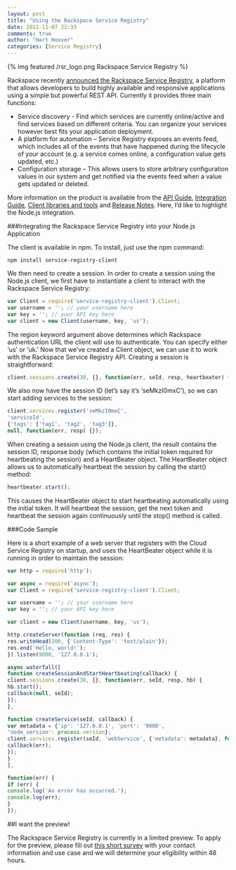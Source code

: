 ```yaml
---
layout: post
title: "Using the Rackspace Service Registry"
date: 2012-11-07 22:33
comments: true
author: "Hart Hoover"
categories: [Service Registry]
---
```

{% img featured /rsr_logo.png Rackspace Service Registry %}

Rackspace recently [announced the Rackspace Service Registry](http://www.rackspace.com/blog/keep-track-of-your-services-and-applications-with-the-new-rackspace-service-registry/), a platform that allows developers to build highly available and responsive applications using a simple but powerful REST API. Currently it provides three main functions:

* Service discovery -  Find which services are currently online/active and find services based on different criteria. You can organize your services however best fits your application deployment.
* A platform for automation – Service Registry exposes an events feed, which includes all of the events that have happened during the lifecycle of your account (e.g. a service comes online, a configuration value gets updated, etc.)
* Configuration storage – This allows users to store arbitrary configuration values in our system and get notified via the events feed when a value gets updated or deleted.
<!-- more -->
More information on the product is available from the [API Guide](http://docs.rackspace.com/rsr/api/v1.0/sr-devguide/content/overview.html), [Integration Guide](http://docs.rackspace.com/rsr/api/v1.0/sr-devguide/content/integration-instructions.html), [Client libraries and tools](http://docs.rackspace.com/rsr/api/v1.0/sr-devguide/content/client-libraries-and-tools.html) and [Release Notes](http://docs.rackspace.com/rsr/api/v1.0/sr-devguide/content/release-notes.html). Here, I’d like to highlight the Node.js integration.

###Integrating the Rackspace Service Registry into your Node.js Application

The client is available in npm. To install, just use the npm command:
```
npm install service-registry-client
```
We then need to create a session. In order to create a session using the Node.js client, we first have to instantiate a client to interact with the Rackspace Service Registry:
``` javascript
var Client = require('service-registry-client').Client;
var username = ''; // your username here
var key = ''; // your API key here
var client = new Client(username, key, 'us');
```
The region keyword argument above determines which Rackspace authentication URL the client will use to authenticate. You can specify either ‘us’ or ‘uk.’ Now that we’ve created a Client object, we can use it to work with the Rackspace Service Registry API. Creating a session is straightforward:
``` javascript
client.sessions.create(30, {}, function(err, seId, resp, heartbeater) {});
```
We also now have the session ID (let’s say it’s ‘seMkzI0mxC’), so we can start adding services to the session:
``` javascript
client.services.register('seMkzI0mxC',
'serviceId',
{'tags': ['tag1', 'tag2', 'tag3']},
null, function(err, resp) {});
```
When creating a session using the Node.js client, the result contains the session ID, response body (which contains the initial token required for heartbeating the session) and a HeartBeater object. The HeartBeater object allows us to automatically heartbeat the session by calling the start() method:
```javascript
heartbeater.start();
```
This causes the HeartBeater object to start heartbeating automatically using the initial token. It will heartbeat the session, get the next token and heartbeat the session again continuously until the stop() method is called.

###Code Sample

Here is a short example of a web server that registers with the Cloud Service Registry on startup, and uses the HeartBeater object while it is running in order to maintain the session:
``` javascript
var http = require('http');

var async = require('async');
var Client = require('service-registry-client').Client;

var username = ''; // your username here
var key = ''; // your API key here

var client = new Client(username, key, 'us');

http.createServer(function (req, res) {
res.writeHead(200, {'Content-Type': 'text/plain'});
res.end('Hello, world!');
}).listen(9000, '127.0.0.1');

async.waterfall([
function createSessionAndStartHeartbeating(callback) {
client.sessions.create(30, {}, function(err, seId, resp, hb) {
hb.start();
callback(null, seId);
});
},

function createService(seId, callback) {
var metadata = {'ip': '127.0.0.1', 'port': '9000',
'node_version': process.version};
client.services.register(seId, 'webService', {'metadata': metadata}, function(err, resp) {
callback(err);
});
}
],

function(err) {
if (err) {
console.log('An error has occurred.');
console.log(err);
}
});
```
##I want the preview!

The Rackspace Service Registry is currently in a limited preview. To apply for the preview, please fill out [this short survey](https://surveys.rackspace.com/Survey.aspx?s=f3d6e51580ab4510a564487fafdafdfd) with your contact information and use case and we will determine your eligibility within 48 hours.
